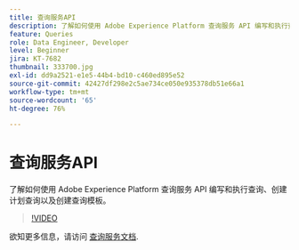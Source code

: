 ```yaml
---
title: 查询服务API
description: 了解如何使用 Adobe Experience Platform 查询服务 API 编写和执行查询、创建计划查询以及创建查询模板。
feature: Queries
role: Data Engineer, Developer
level: Beginner
jira: KT-7682
thumbnail: 333700.jpg
exl-id: dd9a2521-e1e5-44b4-bd10-c460ed895e52
source-git-commit: 42427df298e2c5ae734ce050e935378db51e66a1
workflow-type: tm+mt
source-wordcount: '65'
ht-degree: 76%

---
```


# 查询服务API

了解如何使用 Adobe Experience Platform 查询服务 API 编写和执行查询、创建计划查询以及创建查询模板。

>[!VIDEO](https://video.tv.adobe.com/v/333700?quality=12&learn=on)

欲知更多信息，请访问 [查询服务文档](https://experienceleague.adobe.com/docs/experience-platform/query/home.html?lang=zh-Hans).

